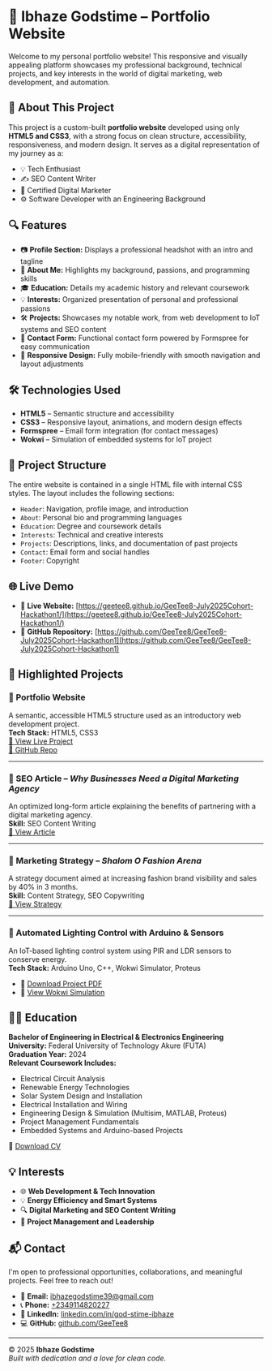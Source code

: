 # 💼 Ibhaze Godstime – Portfolio Website

Welcome to my personal portfolio website! This responsive and visually appealing platform showcases my professional background, technical projects, and key interests in the world of digital marketing, web development, and automation.

## 🧠 About This Project

This project is a custom-built **portfolio website** developed using only **HTML5 and CSS3**, with a strong focus on clean structure, accessibility, responsiveness, and modern design. It serves as a digital representation of my journey as a:

- 💡 Tech Enthusiast  
- ✍️ SEO Content Writer  
- 💼 Certified Digital Marketer  
- ⚙️ Software Developer with an Engineering Background

## 🔍 Features

- 📷 **Profile Section:** Displays a professional headshot with an intro and tagline  
- 📖 **About Me:** Highlights my background, passions, and programming skills  
- 🎓 **Education:** Details my academic history and relevant coursework  
- 💡 **Interests:** Organized presentation of personal and professional passions  
- 🛠️ **Projects:** Showcases my notable work, from web development to IoT systems and SEO content  
- 📧 **Contact Form:** Functional contact form powered by Formspree for easy communication  
- 📱 **Responsive Design:** Fully mobile-friendly with smooth navigation and layout adjustments

## 🛠️ Technologies Used

- **HTML5** – Semantic structure and accessibility  
- **CSS3** – Responsive layout, animations, and modern design effects  
- **Formspree** – Email form integration (for contact messages)  
- **Wokwi** – Simulation of embedded systems for IoT project  

## 📂 Project Structure

The entire website is contained in a single HTML file with internal CSS styles. The layout includes the following sections:

- `Header`: Navigation, profile image, and introduction  
- `About`: Personal bio and programming languages  
- `Education`: Degree and coursework details  
- `Interests`: Technical and creative interests  
- `Projects`: Descriptions, links, and documentation of past projects  
- `Contact`: Email form and social handles  
- `Footer`: Copyright

## 🌐 Live Demo

- 🔗 **Live Website:** [https://geetee8.github.io/GeeTee8-July2025Cohort-Hackathon1/](https://geetee8.github.io/GeeTee8-July2025Cohort-Hackathon1/)  
- 📁 **GitHub Repository:** [https://github.com/GeeTee8/GeeTee8-July2025Cohort-Hackathon1](https://github.com/GeeTee8/GeeTee8-July2025Cohort-Hackathon1)

## 🧩 Highlighted Projects

### 🔹 Portfolio Website
A semantic, accessible HTML5 structure used as an introductory web development project.  
**Tech Stack:** HTML5, CSS3  
[🔗 View Live Project](https://ibhaze-godstime-html5-portfolio.netlify.app/)  
[📁 GitHub Repo](https://github.com/PLP-WebTechnologies/july-2025-introduction-to-html-5-GeeTee8)

---

### 🔹 SEO Article – *Why Businesses Need a Digital Marketing Agency*
An optimized long-form article explaining the benefits of partnering with a digital marketing agency.  
**Skill:** SEO Content Writing  
[🔗 View Article](https://docs.google.com/document/d/1Ui9w7gzToXw8pDWanN8rkX60z8AUO-hu7ZDZQOq2Vfs/edit?tab=t.0)

---

### 🔹 Marketing Strategy – *Shalom O Fashion Arena*
A strategy document aimed at increasing fashion brand visibility and sales by 40% in 3 months.  
**Skill:** Content Strategy, SEO Copywriting  
[🔗 View Strategy](https://docs.google.com/document/d/1qV_e39EjA03O1wdIIZM5eVplwu54qMpk1aOQF2uogCo/edit?usp=sharing)

---

### 🔹 Automated Lighting Control with Arduino & Sensors
An IoT-based lighting control system using PIR and LDR sensors to conserve energy.  
**Tech Stack:** Arduino Uno, C++, Wokwi Simulator, Proteus  
- 📄 [Download Project PDF](automated-lighting-control-with-arduino-&-sensors.pdf)  
- 🧪 [View Wokwi Simulation](https://wokwi.com/projects/417247283921692673)

## 👨‍🎓 Education

**Bachelor of Engineering in Electrical & Electronics Engineering**  
**University:** Federal University of Technology Akure (FUTA)  
**Graduation Year:** 2024  
**Relevant Coursework Includes:**

- Electrical Circuit Analysis  
- Renewable Energy Technologies  
- Solar System Design and Installation  
- Electrical Installation and Wiring  
- Engineering Design & Simulation (Multisim, MATLAB, Proteus)  
- Project Management Fundamentals  
- Embedded Systems and Arduino-based Projects

📄 [Download CV](ibhaze-godstime-cv.pdf)

## 💡 Interests

- 🌐 **Web Development & Tech Innovation**  
- 💡 **Energy Efficiency and Smart Systems**  
- 🔍 **Digital Marketing and SEO Content Writing**  
- 🎯 **Project Management and Leadership**

## 📬 Contact

I'm open to professional opportunities, collaborations, and meaningful projects. Feel free to reach out!

- 📧 **Email:** [ibhazegodstime39@gmail.com](mailto:ibhazegodstime39@gmail.com)  
- 📞 **Phone:** [+2349114820227](tel:+2349114820227)  
- 🔗 **LinkedIn:** [linkedin.com/in/god-stime-ibhaze](https://www.linkedin.com/in/god-stime-ibhaze-836726251)  
- 💻 **GitHub:** [github.com/GeeTee8](https://github.com/GeeTee8)

---

© 2025 **Ibhaze Godstime**  
_Built with dedication and a love for clean code._
